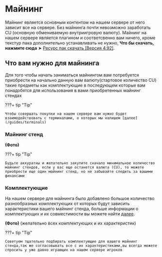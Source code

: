 # Майнинг

Майнинг является основным контентом на нашем сервере от него зависит все на сервере. 
Без майнинга почти невозможно заработать CU (основную обмениваемую внутриигровую валюту).
Майнинг на нашем сервере является плагином и соответсвенно вам ничего, кроме текстур пака дополнительно устанавливать не нужно, **Что бы скачать, нажмите сюда** ➤ [Ресурс пак скачать [Версия 4.92]]([https://github.com/IBit-mc-server/ResourcePack/files/12652116/Resource.1BitLog.v4.91.zip](https://github.com/IBit-mc-server/ResourcePack/releases/tag/%D0%9D%D0%BE%D0%B2%D0%B5%D0%B9%D1%88%D0%B0%D1%8F-%D0%B2%D0%B5%D1%80%D1%81%D0%B8%D1%8F-%D1%80%D0%B5%D1%81%D1%83%D1%80%D1%81%D0%BF%D0%B0%D0%BA%D0%B0)).

## Что вам нужно для майнинга 

Для того чтобы начать заниматься майнингом вам потребуется приобрести на начально данную вам валюту(стартовое количество CU) такие предметы как комплектующие в последующем которые вам понадобятся для использования в вами приобретенных майнинг стендах

???+ tip "Tip"

    Чтобы совершать покупки на нашем сервере вам нужно будет взаимодействовать с терминалами, о которых мы напишем [далее](/guides/terminals)

### Майнинг стенд

**(Фото)**

???+ tip "Tip"

    Будьте аккуратны и желательно закупите сначало минимальное количество майнинг стендов, если у вас еще останется валюта (CU), то можете приобрести еще один майнинг стенд, но не забывайте следить за вашими финансами

### Комплектующие

На нашем сервере для майнинга было добавлено большое количество разнообразных комплектующих от которых будут зависить характеристики вашего майнинг стенда, больше информации о комплектующих и их совместимости вы можете найти [далее](/guides/equipment).

**(Фото)** (желательно всех комплектующих и их характеристик)

???+ tip "Tip"

    Советуем тщательно подбирать комплектующие для вашего майнинг стенда,так же согласовывать все с их характеристиками,вы всегда можете спросить у уже давно играющих на нашем сервере игроков
